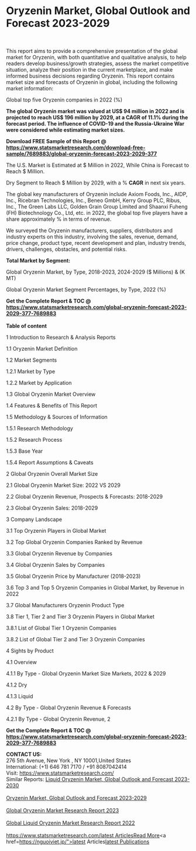 <h1>Oryzenin Market, Global Outlook and Forecast 2023-2029</h1><br/><p>This report aims to provide a comprehensive presentation of the global market for Oryzenin, with both quantitative and qualitative analysis, to help readers develop business/growth strategies, assess the market competitive situation, analyze their position in the current marketplace, and make informed business decisions regarding Oryzenin. This report contains market size and forecasts of Oryzenin in global, including the following market information:</p><p>Global top five Oryzenin companies in 2022 (%)</p><p><strong>The global Oryzenin market was valued at US$ 94 million in 2022 and is projected to reach US$ 196 million by 2029, at a <strong>CAGR</strong> of 11.1% during the forecast period. The influence of COVID-19 and the Russia-Ukraine War were considered while estimating market sizes.</strong></p><p><strong>Download FREE Sample of this Report @ <a href="https://www.statsmarketresearch.com/download-free-sample/7689883/global-oryzenin-forecast-2023-2029-377">https://www.statsmarketresearch.com/download-free-sample/7689883/global-oryzenin-forecast-2023-2029-377</a></strong></p><p>The U.S. Market is Estimated at $ Million in 2022, While China is Forecast to Reach $ Million.</p><p>Dry Segment to Reach $ Million by 2029, with a % <strong>CAGR</strong> in next six years.</p><p>The global key manufacturers of Oryzenin include Axiom Foods, Inc., AIDP, Inc., Ricebran Technologies, Inc., Beneo GmbH, Kerry Group PLC, Ribus, Inc., The Green Labs LLC, Golden Grain Group Limited and Shaanxi Fuheng (FH) Biotechnology Co., Ltd, etc. in 2022, the global top five players have a share approximately % in terms of revenue.</p><p>We surveyed the Oryzenin manufacturers, suppliers, distributors and industry experts on this industry, involving the sales, revenue, demand, price change, product type, recent development and plan, industry trends, drivers, challenges, obstacles, and potential risks.</p><p><strong>Total Market by Segment:</strong></p><p>Global Oryzenin Market, by Type, 2018-2023, 2024-2029 ($ Millions) & (K MT)</p><p>Global Oryzenin Market Segment Percentages, by Type, 2022 (%)</p><div><b>Get the Complete Report & TOC @ <a href="https://www.statsmarketresearch.com/global-oryzenin-forecast-2023-2029-377-7689883">https://www.statsmarketresearch.com/global-oryzenin-forecast-2023-2029-377-7689883</a></b></div><br><b>Table of content</b><p>1 Introduction to Research & Analysis Reports<br />
 
  1.1 Oryzenin Market Definition<br />
 
  1.2 Market Segments<br />
 
  1.2.1 Market by Type<br />
 
  1.2.2 Market by Application<br />
 
  1.3 Global Oryzenin Market Overview<br />
 
  1.4 Features & Benefits of This Report<br />
 
  1.5 Methodology & Sources of Information<br />
 
  1.5.1 Research Methodology<br />
 
  1.5.2 Research Process<br />
 
  1.5.3 Base Year<br />
 
  1.5.4 Report Assumptions & Caveats<br />
 
 2 Global Oryzenin Overall Market Size<br />
 
  2.1 Global Oryzenin Market Size: 2022 VS 2029<br />
 
  2.2 Global Oryzenin Revenue, Prospects & Forecasts: 2018-2029<br />
 
  2.3 Global Oryzenin Sales: 2018-2029<br />
 
 3 Company Landscape<br />
 
  3.1 Top Oryzenin Players in Global Market<br />
 
  3.2 Top Global Oryzenin Companies Ranked by Revenue<br />
 
  3.3 Global Oryzenin Revenue by Companies<br />
 
  3.4 Global Oryzenin Sales by Companies<br />
 
  3.5 Global Oryzenin Price by Manufacturer (2018-2023)<br />
 
  3.6 Top 3 and Top 5 Oryzenin Companies in Global Market, by Revenue in 2022<br />
 
  3.7 Global Manufacturers Oryzenin Product Type<br />
 
  3.8 Tier 1, Tier 2 and Tier 3 Oryzenin Players in Global Market<br />
 
  3.8.1 List of Global Tier 1 Oryzenin Companies<br />
 
  3.8.2 List of Global Tier 2 and Tier 3 Oryzenin Companies<br />
 
 4 Sights by Product<br />
 
  4.1 Overview<br />
 
  4.1.1 By Type - Global Oryzenin Market Size Markets, 2022 & 2029<br />
 
  4.1.2 Dry<br />
 
  4.1.3 Liquid<br />
 
  4.2 By Type - Global Oryzenin Revenue & Forecasts<br />
 
  4.2.1 By Type - Global Oryzenin Revenue, 2<br><div><b>Get the Complete Report & TOC @ <a href="https://www.statsmarketresearch.com/global-oryzenin-forecast-2023-2029-377-7689883">https://www.statsmarketresearch.com/global-oryzenin-forecast-2023-2029-377-7689883</a></b></div></p> <b>CONTACT US:</b><br>276 5th Avenue, New York , NY 10001,United States<br>International: (+1) 646 781 7170 / +91 8087042414<br>Visit: <a href="https://www.statsmarketresearch.com/">https://www.statsmarketresearch.com/</a><br>Similar Reports: <a href="https://www.statsmarketresearch.com/global-oryzenin-forecast-2023-2029-377-7689883">Liquid Oryzenin Market, Global Outlook and Forecast 2023-2030</a><br/><br/><a href="https://www.statsmarketresearch.com/global-oryzenin-forecast-2023-2029-377-7689883">Oryzenin Market, Global Outlook and Forecast 2023-2029</a><br/><br/><a href="https://www.statsmarketresearch.com/global-oryzenin-forecast-2023-2029-377-7689883">Global Oryzenin Market Research Report 2023</a><br/><br/><a href="https://www.statsmarketresearch.com/global-oryzenin-forecast-2023-2029-377-7689883">Global Liquid Oryzenin Market Research Report 2022</a><br/><br/><a href="https://gyeongbokgung.com">https://www.statsmarketresearch.com/</a><a href="https://hallyeomaritime.com">latest Articles</a><a href="https://jingwansa.com">Read More</a><a href=https://nguoiviet.jp/">latest Articles</a><a href="https://www.intelmarketresearch.com/">latest Publications</a>